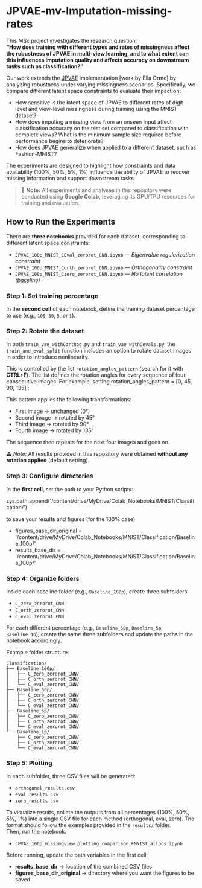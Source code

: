 # JPVAE-mv-Imputation-missing-rates
  
This MSc project investigates the research question:  
**“How does training with different types and rates of missingness affect the robustness of JPVAE in multi-view learning, and to what extent can this influences imputation quality and affects accuracy on downstream tasks such as classification?”**

Our work extends the [JPVAE](https://github.com/eso28599/JPVAE/blob/master/README.md) implementation [work by Ella Orme] by analyzing robustness under varying missingness scenarios. Specifically, we compare different latent space constraints to evaluate their impact on:
- How sensitive is the latent space of JPVAE to different rates of digit-level and view-level missingness during training using the MNIST dataset?  
- How does imputing a missing view from an unseen input affect classification accuracy on the test set compared to classification with complete views? What is the minimum sample size required before performance begins to deteriorate?  
- How does JPVAE generalize when applied to a different dataset, such as Fashion-MNIST?

The experiments are designed to highlight how constraints and data availability (100%, 50%, 5%, 1%) influence the ability of JPVAE to recover missing information and support downstream tasks. 

> 📝 **Note:** All experiments and analyses in this repository were conducted using **Google Colab**, leveraging its GPU/TPU resources for training and evaluation.  

## How to Run the Experiments

There are **three notebooks** provided for each dataset, corresponding to different latent space constraints:

- `JPVAE_100p_MNIST_CEval_zerorot_CNN.ipynb` — *Eigenvalue regularization constraint*  
- `JPVAE_100p_MNIST_Corth_zerorot_CNN.ipynb` — *Orthogonality constraint*  
- `JPVAE_100p_MNIST_Czero_zerorot_CNN.ipynb` — *No latent correlation (baseline)*  

### Step 1: Set training percentage
In the **second cell** of each notebook, define the training dataset percentage to use (e.g., `100`, `50`, `5`, or `1`).  

### Step 2: Rotate the dataset

In both `train_vae_withCorthog.py` and `train_vae_withCevals.py`, the `train_and_eval_split` function includes an option to rotate dataset images in order to introduce nonlinearity.  

This is controlled by the list `rotation_angles_pattern` (search for it with **CTRL+F**). The list defines the rotation angles for every sequence of four consecutive images. For example, setting rotation_angles_pattern = [0, 45, 90, 135] :

This pattern applies the following transformations:

- First image → unchanged (0°)  
- Second image → rotated by 45°  
- Third image → rotated by 90°  
- Fourth image → rotated by 135°  

The sequence then repeats for the next four images and goes on.  

⚠️ *Note:* All results provided in this repository were obtained **without any rotation applied** (default setting).  

### Step 3: Configure directories
In the **first cell**, set the path to your Python scripts:  

sys.path.append('/content/drive/MyDrive/Colab_Notebooks/MNIST/Classification/')

to save your results and figures (for the 100% case)
- figures_base_dir_original = '/content/drive/MyDrive/Colab_Notebooks/MNIST/Classification/Baseline_100p/'
- results_base_dir = '/content/drive/MyDrive/Colab_Notebooks/MNIST/Classification/Baseline_100p/'

### Step 4: Organize folders

Inside each baseline folder (e.g., `Baseline_100p`), create three subfolders:

- `C_zero_zerorot_CNN`  
- `C_orth_zerorot_CNN`  
- `C_eval_zerorot_CNN`  

For each different percentage (e.g., `Baseline_50p`, `Baseline_5p`, `Baseline_1p`), create the same three subfolders and update the paths in the notebook accordingly.  

Example folder structure:

```text
Classification/
├── Baseline_100p/
│   ├── C_zero_zerorot_CNN/
│   ├── C_orth_zerorot_CNN/
│   └── C_eval_zerorot_CNN/
├── Baseline_50p/
│   ├── C_zero_zerorot_CNN/
│   ├── C_orth_zerorot_CNN/
│   └── C_eval_zerorot_CNN/
├── Baseline_5p/
│   ├── C_zero_zerorot_CNN/
│   ├── C_orth_zerorot_CNN/
│   └── C_eval_zerorot_CNN/
└── Baseline_1p/
    ├── C_zero_zerorot_CNN/
    ├── C_orth_zerorot_CNN/
    └── C_eval_zerorot_CNN/
```

### Step 5: Plotting

In each subfolder, three CSV files will be generated:  

- `orthogonal_results.csv`  
- `eval_results.csv`  
- `zero_results.csv`  

To visualize results, collate the outputs from all percentages (100%, 50%, 5%, 1%) into a single CSV file for each method (orthogonal, eval, zero). The format should follow the examples provided in the `results/` folder.  
Then, run the notebook:  

- `JPVAE_100p_missingview_plotting_comparison_FMNIST_allpcs.ipynb`  

Before running, update the path variables in the first cell:  

- **results_base_dir** → location of the combined CSV files  
- **figures_base_dir_original** → directory where you want the figures to be saved  
